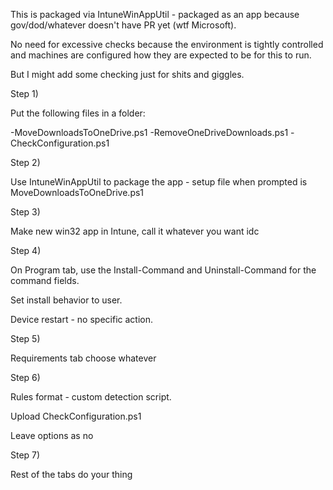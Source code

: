 This is packaged via IntuneWinAppUtil - packaged as an app because gov/dod/whatever doesn't have PR yet (wtf Microsoft).

No need for excessive checks because the environment is tightly controlled and machines are configured how they are expected to be for this to run.

But I might add some checking just for shits and giggles.

Step 1)

Put the following files in a folder:

-MoveDownloadsToOneDrive.ps1
-RemoveOneDriveDownloads.ps1
-CheckConfiguration.ps1

Step 2)

Use IntuneWinAppUtil to package the app - setup file when prompted is MoveDownloadsToOneDrive.ps1

Step 3)

Make new win32 app in Intune, call it whatever you want idc

Step 4)

On Program tab, use the Install-Command and Uninstall-Command for the command fields.

Set install behavior to user.

Device restart - no specific action.

Step 5)

Requirements tab choose whatever

Step 6)

Rules format - custom detection script.

Upload CheckConfiguration.ps1

Leave options as no

Step 7)

Rest of the tabs do your thing